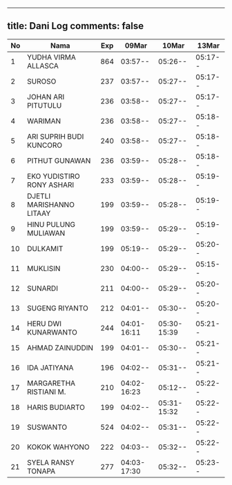 
---
title: Dani Log
comments: false
---

| No | Nama | Exp | 09Mar | 10Mar | 13Mar |
|-----|-----|-----|-----|-----|-----|
| 1 | YUDHA VIRMA ALLASCA | 864 | 03:57-- | 05:26-- | 05:17-- |
| 2 | SUROSO | 237 | 03:57-- | 05:27-- | 05:17-- |
| 3 | JOHAN ARI PITUTULU | 236 | 03:58-- | 05:27-- | 05:17-- |
| 4 | WARIMAN | 236 | 03:58-- | 05:27-- | 05:18-- |
| 5 | ARI SUPRIH BUDI KUNCORO | 240 | 03:58-- | 05:27-- | 05:18-- |
| 6 | PITHUT GUNAWAN | 236 | 03:59-- | 05:28-- | 05:18-- |
| 7 | EKO YUDISTIRO RONY ASHARI | 233 | 03:59-- | 05:28-- | 05:19-- |
| 8 | DJETLI MARISHANNO LITAAY | 199 | 03:59-- | 05:28-- | 05:19-- |
| 9 | HINU PULUNG MULIAWAN | 199 | 03:59-- | 05:29-- | 05:19-- |
| 10 | DULKAMIT | 199 | 05:19-- | 05:29-- | 05:20-- |
| 11 | MUKLISIN | 230 | 04:00-- | 05:29-- | 05:15-- |
| 12 | SUNARDI | 211 | 04:00-- | 05:29-- | 05:20-- |
| 13 | SUGENG RIYANTO | 212 | 04:01-- | 05:30-- | 05:20-- |
| 14 | HERU DWI KUNARWANTO | 244 | 04:01-16:11 | 05:30-15:39 | 05:21-- |
| 15 | AHMAD ZAINUDDIN | 199 | 04:01-- | 05:30-- | 05:21-- |
| 16 | IDA JATIYANA | 196 | 04:02-- | 05:31-- | 05:21-- |
| 17 | MARGARETHA RISTIANI M. | 210 | 04:02-16:23 | 05:12-- | 05:22-- |
| 18 | HARIS BUDIARTO | 199 | 04:02-- | 05:31-15:32 | 05:22-- |
| 19 | SUSWANTO | 524 | 04:02-- | 05:31-- | 05:22-- |
| 20 | KOKOK WAHYONO | 222 | 04:03-- | 05:32-- | 05:22-- |
| 21 | SYELA RANSY TONAPA | 277 | 04:03-17:30 | 05:32-- | 05:23-- |
